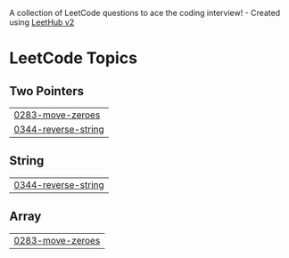 A collection of LeetCode questions to ace the coding interview! - Created using [LeetHub v2](https://github.com/arunbhardwaj/LeetHub-2.0)
<!---LeetCode Topics Start-->
# LeetCode Topics
## Two Pointers
|  |
| ------- |
| [0283-move-zeroes](https://github.com/Betsinat/LeetCode/tree/master/0283-move-zeroes) |
| [0344-reverse-string](https://github.com/Betsinat/LeetCode/tree/master/0344-reverse-string) |
## String
|  |
| ------- |
| [0344-reverse-string](https://github.com/Betsinat/LeetCode/tree/master/0344-reverse-string) |
## Array
|  |
| ------- |
| [0283-move-zeroes](https://github.com/Betsinat/LeetCode/tree/master/0283-move-zeroes) |
<!---LeetCode Topics End-->